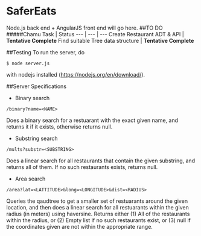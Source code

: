 # SaferEats
Node.js back end + AngularJS front end will go here.
##TO DO
#####Chamu
Task | Status
--- | --- | ---
Create Restaurant ADT & API | **Tentative Complete**
Find suitable Tree data structure | **Tentative Complete**

##Testing
To run the server, do
```
$ node server.js
```
with nodejs installed (<https://nodejs.org/en/download/>).

##Server Specifications

* Binary search
```
/binary?name=<NAME>
```
Does a binary search for a restuarant with the exact given name, and returns it if it exists, otherwise returns null.

* Substring search
```
/mults?substr=<SUBSTRING>
```
Does a linear search for all restaurants that contain the given substring, and returns all of them. If no such
restaurants exists, returns null.

* Area search
```
/area?lat=<LATTITUDE>&long=<LONGITUDE>&dist=<RADIUS>
```
Queries the qaudtree to get a smaller set of restuarants around the given location, and then does a linear search
for all restuarants within the given radius (in meters) using haversine. Returns either (1) All of the restaurants within the radius,
or (2) Empty list if no such restaurants exist, or (3) null if the coordinates given are not within the appropriate range.

